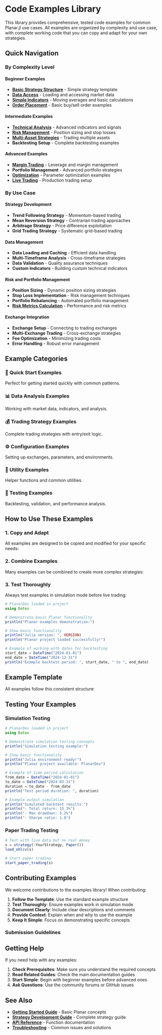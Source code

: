 # Code Examples Library

This library provides comprehensive, tested code examples for common Planar.jl use cases. All examples are organized by complexity and use case, with complete working code that you can copy and adapt for your own strategies.

## Quick Navigation

### By Complexity Level

#### Beginner Examples
- **[Basic Strategy Structure](../../getting-started/first-strategy.md)** - Simple strategy template
- **[Data Access](data-access.md)** - Loading and accessing market data
- **[Simple Indicators](simple-indicators.md)** - Moving averages and basic calculations
- **[Order Placement](#order-placement)** - Basic buy/sell order examples

#### Intermediate Examples
- **[Technical Analysis](#technical-analysis)** - Advanced indicators and signals
- **[Risk Management](../../advanced/risk-management.md)** - Position sizing and stop losses
- **[Multi-Asset Strategies](#multi-asset)** - Trading multiple assets
- **Backtesting Setup** - Complete backtesting examples

#### Advanced Examples
- **[Margin Trading](#margin-trading)** - Leverage and margin management
- **Portfolio Management** - Advanced portfolio strategies
- **[Optimization](../../optimization.md)** - Parameter optimization examples
- **[Live Trading](#live-trading)** - Production trading setup

### By Use Case

#### Strategy Development
- **Trend Following Strategy** - Momentum-based trading
- **Mean Reversion Strategy** - Contrarian trading approaches
- **Arbitrage Strategy** - Price difference exploitation
- **Grid Trading Strategy** - Systematic grid-based trading

#### Data Management
- **Data Loading and Caching** - Efficient data handling
- **Multi-Timeframe Analysis** - Cross-timeframe strategies
- **Data Validation** - Quality assurance techniques
- **Custom Indicators** - Building custom technical indicators

#### Risk and Portfolio Management
- **Position Sizing** - Dynamic position sizing strategies
- **Stop Loss Implementation** - Risk management techniques
- **Portfolio Rebalancing** - Automated portfolio management
- **[Risk Metrics Calculation](../../metrics.md)** - Performance and risk metrics

#### Exchange Integration
- **Exchange Setup** - Connecting to trading exchanges
- **Multi-Exchange Trading** - Cross-exchange strategies
- **Fee Optimization** - Minimizing trading costs
- **Error Handling** - Robust error management

## Example Categories

### 🚀 Quick Start Examples
Perfect for getting started quickly with common patterns.

### 📊 Data Analysis Examples
Working with market data, indicators, and analysis.

### 💰 Trading Strategy Examples
Complete trading strategies with entry/exit logic.

### ⚙️ Configuration Examples
Setting up exchanges, parameters, and environments.

### 🔧 Utility Examples
Helper functions and common utilities.

### 🧪 Testing Examples
Backtesting, validation, and performance analysis.

## How to Use These Examples

### 1. Copy and Adapt
All examples are designed to be copied and modified for your specific needs:


### 2. Combine Examples
Many examples can be combined to create more complex strategies:


### 3. Test Thoroughly
Always test examples in simulation mode before live trading:

```julia
# PlanarDev loaded in project
using Dates

# Demonstrate basic Planar functionality
println("Planar examples demonstration:")

# Show basic functionality
println("Julia version: ", VERSION)
println("Planar project loaded successfully!")

# Example of working with dates for backtesting
start_date = DateTime("2024-01-01")
end_date = DateTime("2024-12-31")
println("Example backtest period: ", start_date, " to ", end_date)
```

## Example Template

All examples follow this consistent structure:


## Testing Your Examples

### Simulation Testing
```julia
# PlanarDev loaded in project
using Dates

# Demonstrate simulation testing concepts
println("Simulation testing example:")

# Show basic functionality
println("Julia environment ready!")
println("Planar project available: PlanarDev")

# Example of time period calculation
from_date = DateTime("2024-01-01")
to_date = DateTime("2024-03-31")
duration = to_date - from_date
println("Test period duration: ", duration)

# Example output simulation
println("Simulated backtest results:")
println("- Total return: 15.3%")
println("- Max drawdown: 5.2%")
println("- Sharpe ratio: 1.8")
```

### Paper Trading Testing
```julia
# Test with live data but no real money
s = strategy(:YourStrategy, Paper())
load_ohlcv(s)

# Start paper trading
start_paper_trading(s)
```

## Contributing Examples

We welcome contributions to the examples library! When contributing:

1. **Follow the Template**: Use the standard example structure
2. **Test Thoroughly**: Ensure examples work in simulation mode
3. **Document Clearly**: Include clear descriptions and comments
4. **Provide Context**: Explain when and why to use the example
5. **Keep It Simple**: Focus on demonstrating specific concepts

### Submission Guidelines


## Getting Help

If you need help with any examples:

1. **Check Prerequisites**: Make sure you understand the required concepts
2. **Read Related Guides**: Check the main documentation guides
3. **Start Simple**: Begin with beginner examples before advanced ones
4. **Ask Questions**: Use the community forums or GitHub issues

## See Also

- **[Getting Started Guide](../../getting-started/index.md)** - Basic Planar concepts
- **[Strategy Development Guide](../../guides/strategy-development.md)** - Complete strategy guide
- **[API Reference](../api/index.md)** - Function documentation
- **[Troubleshooting](../../troubleshooting/index.md)** - Common issues and solutions
